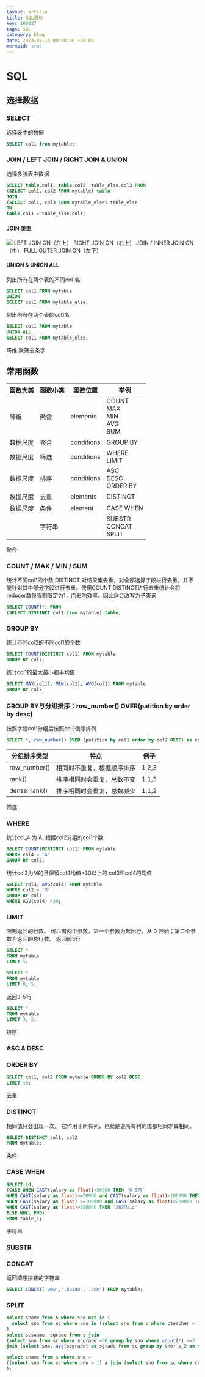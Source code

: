 ```yaml
---
layout: article
title: SQL语句
key: 100027
tags: SQL
category: blog
date: 2023-02-13 00:00:00 +08:00
mermaid: true
---
```





# SQL
<!-- 
SELECT elements FROM (SELECT func) JOIN(JOIN type)(SELECT func) ON (conditions func)

(SELECT func) UNION(UNION type)(SELECT func) -->

## 选择数据

### SELECT
 选择表中的数据
  ```sql
  SELECT col1 from mytable;
  ```
### JOIN / LEFT JOIN / RIGHT JOIN & UNION
 选择多张表中数据
  ```sql
  SELECT table.col1, table.col2, table_else.col3 FROM
  (SELECT col1, col2 FROM mytable) table
  JOIN
  (SELECT col1, col3 FROM mytable_else) table_else
  ON
  table.col1 = table_else.col1;
  ```
#### JOIN 类型
![](https://pic1.zhimg.com/80/v2-68e81a5db0ce94e21005948f354b3580_1440w.webp)
 LEFT JOIN ON（左上）
 RIGHT JOIN ON（右上）
 JOIN / INNER JOIN ON（中）
 FULL OUTER JOIN ON（左下）

<!--more-->

#### UNION & UNION ALL
 列出所有在两个表的不同col1名
  ```sql
  SELECT col1 FROM mytable
  UNION
  SELECT col1 FROM mytable_else;
  ```
 列出所有在两个表的col1名
  ```sql
  SELECT col1 FROM mytable
  UNION ALL
  SELECT col1 FROM mytable_else;
  ```



降维 聚筛去条字

## 常用函数
| 函数大类 | 函数小类 | 函数位置 | 举例 |
|---|---|---|---|
| 降维 | 聚合 | elements | COUNT<br>MAX<br>MIN<br>AVG<br>SUM<br> |
| 数据尺度 | 聚合 | conditions | GROUP BY |
| 数据尺度 | 筛选 | conditions | WHERE<br>LIMIT<br> |
| 数据尺度 | 排序 | conditions | ASC<br>DESC<br>ORDER BY |
| 数据尺度 | 去重 | elements | DISTINCT |
| 数据尺度 | 条件 | element | CASE WHEN |
|  | 字符串 |  | SUBSTR<br>CONCAT<br>SPLIT<br> |

聚合
### COUNT / MAX / MIN / SUM
 统计不同col1的个数
 DISTINCT 对结果集去重，对全部选择字段进行去重，并不能针对其中部分字段进行去重。使用COUNT DISTINCT进行去重统计会将reducer数量强制限定为1，而影响效率，因此适合改写为子查询
  ```sql
  SELECT COUNT(*) FROM
  (SELECT DISTINCT col1 from mytable) table;
  ```
### GROUP BY
 统计不同col2的不同col1的个数
  ```sql
  SELECT COUNT(DISTINCT col1) FROM mytable
  GROUP BY col2;
  ```
 统计col1的最大最小和平均值
  ```sql
  SELECT MAX(col1), MIN(col1), AVG(col1) FROM mytable
  GROUP BY col2;
  ```
### GROUP BY与分组排序：row_number() OVER(patition by order by desc)
 按照字段col1分组后按照col2倒序排列
  ```sql
  SELECT *, row_number() OVER (patition by col1 order by col2 DESC) as col from mytable;
  ```

| 分组排序类型 | 特点 | 例子 |
|---|---|---|
| row_number() | 相同时不重复，根据顺序排序 | 1,2,3 |
| rank() | 排序相同时会重复，总数不变 | 1,1,3 |
| dense_rank() | 排序相同时会重复，总数减少 | 1,1,2 |

筛选
### WHERE
 统计col_4 为 A, 根据col2分组的col1个数
  ```sql
  SELECT COUNT(DISTINCT col1) FROM mytable
  WHERE col4 = 'A'
  GROUP BY col2;
  ```
 统计col2为M的且保留col4均值>30以上的 col3和col4的均值
  ```sql
  SELECT col3, AVG(col4) FROM mytable
  WHERE col2 = 'M'
  GROUP BY col3
  WHERE AGV(col4) >30;
  ```
### LIMIT
 限制返回的行数。
 可以有两个参数，第一个参数为起始行，从 0 开始；第二个参数为返回的总行数。
  返回前5行
  ```sql
  SELECT *
  FROM mytable
  LIMIT 5;
  ```
  ```sql
  SELECT *
  FROM mytable
  LIMIT 0, 5;
  ```
  返回3-5行
  ```sql
  SELECT *
  FROM mytable
  LIMIT 3, 5;
  ```

排序
### ASC & DESC
### ORDER BY 
  ```sql
  SELECT col1, col2 FROM mytable ORDER BY col2 DESC
  LIMIT 10;
  ```

去重
### DISTINCT
 相同值只会出现一次。
 它作用于所有列，也就是说所有列的值都相同才算相同。
  ```sql
  SELECT DISTINCT col1, col2
  FROM mytable;
  ```


条件
### CASE WHEN
  ```sql
  SELECT id,
  (CASE WHEN CAST(salary as float)<50000 THEN '0-5万'
  WHEN CAST(salary as float)>=50000 and CAST(salary as float)<100000 THEN '5-10万'
  WHEN CAST(salary as float) >=100000 and CAST(salary as float)<200000 THEN '10-20万'
  WHEN CAST(salary as float)>200000 THEN '20万以上'
  ELSE NULL END)
  FROM table_1;
  ```

字符串
### SUBSTR
### CONCAT
 返回顺序拼接的字符串

  ```sql
  SELECT CONCAT('www','.baidu','.com') FROM mytable;
  ```
### SPLIT

```sql
select sname from S where sno not in (
  select sno from sc where cno in (select cno from c where cteacher ='liming')
)
select s.sname, sgrade from s join 
(select sno from sc where scgrade <60 group by sno where count(*) >=2 ) s_1 on s.sno = s_1.sno
join (select sno, avg(scgrade) as sgrade from sc group by sno) s_2 on s_2.sno = s.sno

select sname from s where sno =
((select sno from sc where cno = 1) a join (select sno from sc where cno = 2) b on a.sno = b.sno
);


```
